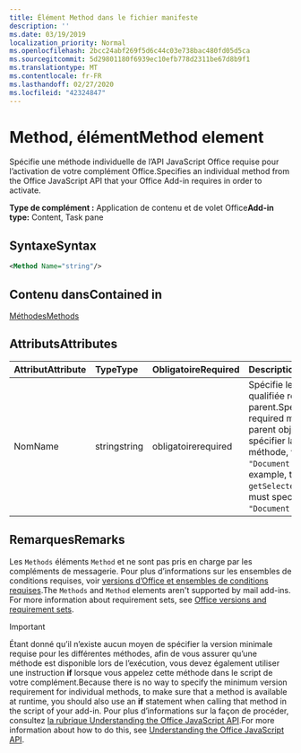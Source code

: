 ```yaml
---
title: Élément Method dans le fichier manifeste
description: ''
ms.date: 03/19/2019
localization_priority: Normal
ms.openlocfilehash: 2bcc24abf269f5d6c44c03e738bac480fd05d5ca
ms.sourcegitcommit: 5d29801180f6939ec10efb778d2311be67d8b9f1
ms.translationtype: MT
ms.contentlocale: fr-FR
ms.lasthandoff: 02/27/2020
ms.locfileid: "42324847"
---
```

# <a name="method-element"></a><span data-ttu-id="ce01c-102">Method, élément</span><span class="sxs-lookup"><span data-stu-id="ce01c-102">Method element</span></span>

<span data-ttu-id="ce01c-103">Spécifie une méthode individuelle de l’API JavaScript Office requise pour l’activation de votre complément Office.</span><span class="sxs-lookup"><span data-stu-id="ce01c-103">Specifies an individual method from the Office JavaScript API that your Office Add-in requires in order to activate.</span></span>

<span data-ttu-id="ce01c-104">**Type de complément :** Application de contenu et de volet Office</span><span class="sxs-lookup"><span data-stu-id="ce01c-104">**Add-in type:** Content, Task pane</span></span>

## <a name="syntax"></a><span data-ttu-id="ce01c-105">Syntaxe</span><span class="sxs-lookup"><span data-stu-id="ce01c-105">Syntax</span></span>

```XML
<Method Name="string"/>
```

## <a name="contained-in"></a><span data-ttu-id="ce01c-106">Contenu dans</span><span class="sxs-lookup"><span data-stu-id="ce01c-106">Contained in</span></span>

[<span data-ttu-id="ce01c-107">Méthodes</span><span class="sxs-lookup"><span data-stu-id="ce01c-107">Methods</span></span>](methods.md)

## <a name="attributes"></a><span data-ttu-id="ce01c-108">Attributs</span><span class="sxs-lookup"><span data-stu-id="ce01c-108">Attributes</span></span>

|<span data-ttu-id="ce01c-109">**Attribut**</span><span class="sxs-lookup"><span data-stu-id="ce01c-109">**Attribute**</span></span>|<span data-ttu-id="ce01c-110">**Type**</span><span class="sxs-lookup"><span data-stu-id="ce01c-110">**Type**</span></span>|<span data-ttu-id="ce01c-111">**Obligatoire**</span><span class="sxs-lookup"><span data-stu-id="ce01c-111">**Required**</span></span>|<span data-ttu-id="ce01c-112">**Description**</span><span class="sxs-lookup"><span data-stu-id="ce01c-112">**Description**</span></span>|
|:-----|:-----|:-----|:-----|
|<span data-ttu-id="ce01c-113">Nom</span><span class="sxs-lookup"><span data-stu-id="ce01c-113">Name</span></span>|<span data-ttu-id="ce01c-114">string</span><span class="sxs-lookup"><span data-stu-id="ce01c-114">string</span></span>|<span data-ttu-id="ce01c-115">obligatoire</span><span class="sxs-lookup"><span data-stu-id="ce01c-115">required</span></span>|<span data-ttu-id="ce01c-116">Spécifie le nom de la méthode qualifiée requise avec son objet parent.</span><span class="sxs-lookup"><span data-stu-id="ce01c-116">Specifies the name of the required method qualified with its parent object.</span></span> <span data-ttu-id="ce01c-117">Par exemple, pour spécifier la `getSelectedDataAsync` méthode, vous devez spécifier `"Document.getSelectedDataAsync"`.</span><span class="sxs-lookup"><span data-stu-id="ce01c-117">For example, to specify the `getSelectedDataAsync` method, you must specify `"Document.getSelectedDataAsync"`.</span></span>|

## <a name="remarks"></a><span data-ttu-id="ce01c-118">Remarques</span><span class="sxs-lookup"><span data-stu-id="ce01c-118">Remarks</span></span>

<span data-ttu-id="ce01c-119">Les `Methods` éléments `Method` et ne sont pas pris en charge par les compléments de messagerie. Pour plus d’informations sur les ensembles de conditions requises, voir [versions d’Office et ensembles de conditions requises](/office/dev/add-ins/develop/office-versions-and-requirement-sets).</span><span class="sxs-lookup"><span data-stu-id="ce01c-119">The `Methods` and `Method` elements aren't supported by mail add-ins. For more information about requirement sets, see [Office versions and requirement sets](/office/dev/add-ins/develop/office-versions-and-requirement-sets).</span></span>

> [!IMPORTANT] 
> <span data-ttu-id="ce01c-120">Étant donné qu’il n’existe aucun moyen de spécifier la version minimale requise pour les différentes méthodes, afin de vous assurer qu’une méthode est disponible lors de l’exécution, vous devez également utiliser une instruction **if** lorsque vous appelez cette méthode dans le script de votre complément.</span><span class="sxs-lookup"><span data-stu-id="ce01c-120">Because there is no way to specify the minimum version requirement for individual methods, to make sure that a method is available at runtime, you should also use an **if** statement when calling that method in the script of your add-in.</span></span> <span data-ttu-id="ce01c-121">Pour plus d’informations sur la façon de procéder, consultez [la rubrique Understanding the Office JavaScript API](/office/dev/add-ins/develop/understanding-the-javascript-api-for-office).</span><span class="sxs-lookup"><span data-stu-id="ce01c-121">For more information about how to do this, see [Understanding the Office JavaScript API](/office/dev/add-ins/develop/understanding-the-javascript-api-for-office).</span></span>

